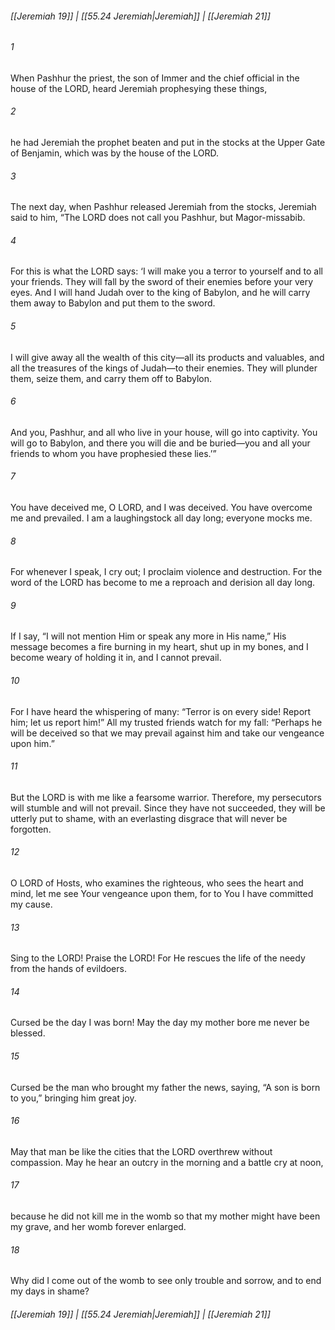 
###### [[Jeremiah 19]] | [[55.24 Jeremiah|Jeremiah]] | [[Jeremiah 21]]

###### 1
When Pashhur the priest, the son of Immer and the chief official in the house of the LORD, heard Jeremiah prophesying these things,
###### 2
he had Jeremiah the prophet beaten and put in the stocks at the Upper Gate of Benjamin, which was by the house of the LORD.
###### 3
The next day, when Pashhur released Jeremiah from the stocks, Jeremiah said to him, “The LORD does not call you Pashhur, but Magor-missabib.
###### 4
For this is what the LORD says: ‘I will make you a terror to yourself and to all your friends. They will fall by the sword of their enemies before your very eyes. And I will hand Judah over to the king of Babylon, and he will carry them away to Babylon and put them to the sword.
###### 5
I will give away all the wealth of this city—all its products and valuables, and all the treasures of the kings of Judah—to their enemies. They will plunder them, seize them, and carry them off to Babylon.
###### 6
And you, Pashhur, and all who live in your house, will go into captivity. You will go to Babylon, and there you will die and be buried—you and all your friends to whom you have prophesied these lies.’”
###### 7
You have deceived me, O LORD, and I was deceived. You have overcome me and prevailed. I am a laughingstock all day long; everyone mocks me.
###### 8
For whenever I speak, I cry out; I proclaim violence and destruction. For the word of the LORD has become to me a reproach and derision all day long.
###### 9
If I say, “I will not mention Him or speak any more in His name,” His message becomes a fire burning in my heart, shut up in my bones, and I become weary of holding it in, and I cannot prevail.
###### 10
For I have heard the whispering of many: “Terror is on every side! Report him; let us report him!” All my trusted friends watch for my fall: “Perhaps he will be deceived so that we may prevail against him and take our vengeance upon him.”
###### 11
But the LORD is with me like a fearsome warrior. Therefore, my persecutors will stumble and will not prevail. Since they have not succeeded, they will be utterly put to shame, with an everlasting disgrace that will never be forgotten.
###### 12
O LORD of Hosts, who examines the righteous, who sees the heart and mind, let me see Your vengeance upon them, for to You I have committed my cause.
###### 13
Sing to the LORD! Praise the LORD! For He rescues the life of the needy from the hands of evildoers.
###### 14
Cursed be the day I was born! May the day my mother bore me never be blessed.
###### 15
Cursed be the man who brought my father the news, saying, “A son is born to you,” bringing him great joy.
###### 16
May that man be like the cities that the LORD overthrew without compassion. May he hear an outcry in the morning and a battle cry at noon,
###### 17
because he did not kill me in the womb so that my mother might have been my grave, and her womb forever enlarged.
###### 18
Why did I come out of the womb to see only trouble and sorrow, and to end my days in shame?

###### [[Jeremiah 19]] | [[55.24 Jeremiah|Jeremiah]] | [[Jeremiah 21]]

